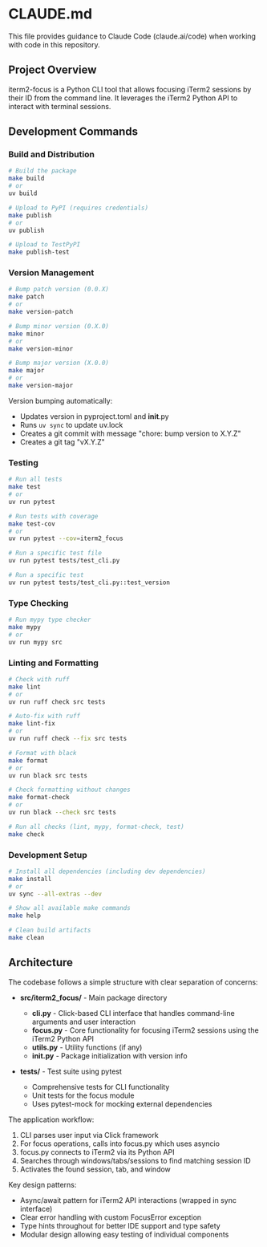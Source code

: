 # CLAUDE.md

This file provides guidance to Claude Code (claude.ai/code) when working with code in this repository.

## Project Overview

iterm2-focus is a Python CLI tool that allows focusing iTerm2 sessions by their ID from the command line. It leverages the iTerm2 Python API to interact with terminal sessions.

## Development Commands

### Build and Distribution
```bash
# Build the package
make build
# or
uv build

# Upload to PyPI (requires credentials)
make publish
# or
uv publish

# Upload to TestPyPI
make publish-test
```

### Version Management
```bash
# Bump patch version (0.0.X)
make patch
# or
make version-patch

# Bump minor version (0.X.0)
make minor
# or
make version-minor

# Bump major version (X.0.0)
make major
# or
make version-major
```

Version bumping automatically:
- Updates version in pyproject.toml and __init__.py
- Runs `uv sync` to update uv.lock
- Creates a git commit with message "chore: bump version to X.Y.Z"
- Creates a git tag "vX.Y.Z"

### Testing
```bash
# Run all tests
make test
# or
uv run pytest

# Run tests with coverage
make test-cov
# or
uv run pytest --cov=iterm2_focus

# Run a specific test file
uv run pytest tests/test_cli.py

# Run a specific test
uv run pytest tests/test_cli.py::test_version
```

### Type Checking
```bash
# Run mypy type checker
make mypy
# or
uv run mypy src
```

### Linting and Formatting
```bash
# Check with ruff
make lint
# or
uv run ruff check src tests

# Auto-fix with ruff
make lint-fix
# or
uv run ruff check --fix src tests

# Format with black
make format
# or
uv run black src tests

# Check formatting without changes
make format-check
# or
uv run black --check src tests

# Run all checks (lint, mypy, format-check, test)
make check
```

### Development Setup
```bash
# Install all dependencies (including dev dependencies)
make install
# or
uv sync --all-extras --dev

# Show all available make commands
make help

# Clean build artifacts
make clean
```

## Architecture

The codebase follows a simple structure with clear separation of concerns:

- **src/iterm2_focus/** - Main package directory
  - **cli.py** - Click-based CLI interface that handles command-line arguments and user interaction
  - **focus.py** - Core functionality for focusing iTerm2 sessions using the iTerm2 Python API
  - **utils.py** - Utility functions (if any)
  - **__init__.py** - Package initialization with version info

- **tests/** - Test suite using pytest
  - Comprehensive tests for CLI functionality
  - Unit tests for the focus module
  - Uses pytest-mock for mocking external dependencies

The application workflow:
1. CLI parses user input via Click framework
2. For focus operations, calls into focus.py which uses asyncio
3. focus.py connects to iTerm2 via its Python API
4. Searches through windows/tabs/sessions to find matching session ID
5. Activates the found session, tab, and window

Key design patterns:
- Async/await pattern for iTerm2 API interactions (wrapped in sync interface)
- Clear error handling with custom FocusError exception
- Type hints throughout for better IDE support and type safety
- Modular design allowing easy testing of individual components
